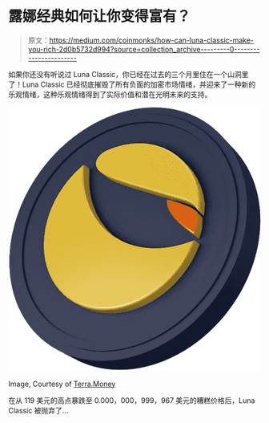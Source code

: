# 露娜经典如何让你变得富有？

> 原文：<https://medium.com/coinmonks/how-can-luna-classic-make-you-rich-2d0b5732d994?source=collection_archive---------0----------------------->

如果你还没有听说过 Luna Classic，你已经在过去的三个月里住在一个山洞里了！Luna Classic 已经彻底摧毁了所有负面的加密市场情绪，并迎来了一种新的乐观情绪，这种乐观情绪得到了实际价值和潜在光明未来的支持。

![](img/17dc03ea1641194d0b3bf661e346b4d7.png)

Image, Courtesy of [Terra.Money](https://terra.money/)

在从 119 美元的高点暴跌至 0.000，000，999，967 美元的糟糕价格后，Luna Classic 被抛弃了…